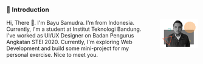 ### 💬 Introduction

<img src="assets/bayu.png" style="float:right; width: 100px; margin-left: 30px;" alt="My Picture" />
Hi, There 👋. I'm Bayu Samudra. I'm from Indonesia. Currently, I'm a student at Institut Teknologi Bandung. I've worked as UI/UX Designer on Badan Pengurus Angkatan STEI 2020. Currently, I'm exploring Web Development and build some mini-project for my personal exercise. Nice to meet you.

<!--
**bayusamudra5502/bayusamudra5502** is a ✨ _special_ ✨ repository because its `README.md` (this file) appears on your GitHub profile.

Here are some ideas to get you started:

- 🔭 I’m currently working on ...
- 🌱 I’m currently learning ...
- 👯 I’m looking to collaborate on ...
- 🤔 I’m looking for help with ...
- 💬 Ask me about ...
- 📫 How to reach me: ...
- 😄 Pronouns: ...
- ⚡ Fun fact: ...
-->
